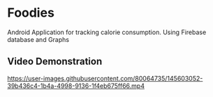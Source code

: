 # Foodies
Android Application for tracking calorie consumption. Using Firebase database and Graphs

## Video Demonstration
https://user-images.githubusercontent.com/80064735/145603052-39b436c4-1b4a-4998-9136-1f4eb675ff66.mp4

